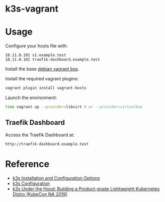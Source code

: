 # k3s-vagrant
# Usage

Configure your hosts file with:

```
10.11.0.101 s1.example.test
10.11.0.101 traefik-dashboard.example.test
```

Install the base [debian vagrant box](https://github.com/rgl/debian-vagrant).

Install the required vagrant plugins:

```bash
vagrant plugin install vagrant-hosts
```

Launch the environment:

```bash
time vagrant up --provider=libvirt # or --provider=virtualbox
```

## Traefik Dashboard

Access the Traefik Dashboard at:

    http://traefik-dashboard.example.test

# Reference

* [k3s Installation and Configuration Options](https://rancher.com/docs/k3s/latest/en/installation/install-options/)
* [k3s Configuration](https://rancher.com/docs/k3s/latest/en/configuration/)
* [k3s Under the Hood: Building a Product-grade Lightweight Kubernetes Distro (KubeCon NA 2019)](https://www.youtube.com/watch?v=-HchRyqNtkU)
